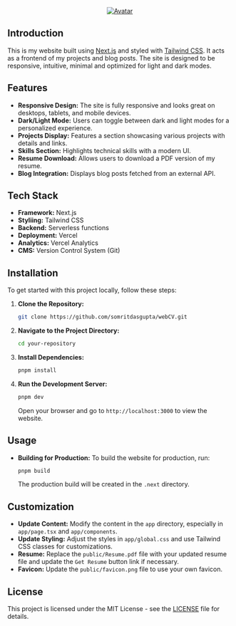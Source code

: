 <p align="center">
  <a href="https://somrit.vercel.app">
    <img src="https://i.ibb.co/tZsv6Br/avatar-1.png" alt="Avatar" border="0">
  </a>
</p>

## Introduction

This is my website built using [Next.js](https://nextjs.org/) and styled with [Tailwind CSS](https://tailwindcss.com/). It acts as a frontend of my projects and blog posts. The site is designed to be responsive, intuitive, minimal and optimized for light and dark modes.

## Features

- **Responsive Design:** The site is fully responsive and looks great on desktops, tablets, and mobile devices.
- **Dark/Light Mode:** Users can toggle between dark and light modes for a personalized experience.
- **Projects Display:** Features a section showcasing various projects with details and links.
- **Skills Section:** Highlights technical skills with a modern UI.
- **Resume Download:** Allows users to download a PDF version of my resume.
- **Blog Integration:** Displays blog posts fetched from an external API.

## Tech Stack

- **Framework:** Next.js
- **Styliing:** Tailwind CSS
- **Backend:** Serverless functions
- **Deployment:** Vercel
- **Analytics:** Vercel Analytics
- **CMS:** Version Control System (Git)

## Installation

To get started with this project locally, follow these steps:

1. **Clone the Repository:**

   ```bash
   git clone https://github.com/somritdasgupta/webCV.git
   ```

2. **Navigate to the Project Directory:**

   ```bash
   cd your-repository
   ```

3. **Install Dependencies:**

   ```bash
   pnpm install
   ```

4. **Run the Development Server:**

   ```bash
   pnpm dev
   ```

   Open your browser and go to `http://localhost:3000` to view the website.


## Usage

- **Building for Production:** To build the website for production, run:

  ```bash
  pnpm build
  ```

  The production build will be created in the `.next` directory.

## Customization

- **Update Content:** Modify the content in the `app` directory, especially in `app/page.tsx` and `app/components`.
- **Update Styling:** Adjust the styles in `app/global.css` and use Tailwind CSS classes for customizations.
- **Resume:** Replace the `public/Resume.pdf` file with your updated resume file and update the `Get Resume` button link if necessary.
- **Favicon:** Update the `public/favicon.png` file to use your own favicon.

## License

This project is licensed under the MIT License - see the [LICENSE](LICENSE) file for details.
